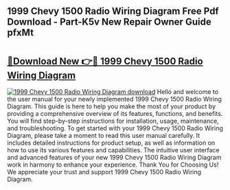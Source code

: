 ## 1999 Chevy 1500 Radio Wiring Diagram Free Pdf Download - Part-K5v New Repair Owner Guide pfxMt

# <h2><a href="http://dfkp6lg.blite.top/?on=1999+Chevy+1500+Radio+Wiring+Diagram">🔗Download New 👉🔴 1999 Chevy 1500 Radio Wiring Diagram</a></h2>

[![1999 Chevy 1500 Radio Wiring Diagram download](https://i.imgur.com/lujVjoI.png)](http://dfkp6lg.blite.top/?on=1999+Chevy+1500+Radio+Wiring+Diagram)
Hello and welcome to the user manual for your newly implemented 1999 Chevy 1500 Radio Wiring Diagram. This guide is here to help you make the most of your product by providing a comprehensive overview of its features, functions, and benefits. You will find step-by-step instructions for installation, usage, maintenance, and troubleshooting. To get started with your 1999 Chevy 1500 Radio Wiring Diagram, please take a moment to read this user manual carefully. It includes detailed instructions for product setup, as well as information on how to use its various features and capabilities. The intuitive user interface and advanced features of your new 1999 Chevy 1500 Radio Wiring Diagram work in harmony to enhance your experience. Thank You for Choosing Us! We appreciate your trust and support 1999 Chevy 1500 Radio Wiring Diagram.
